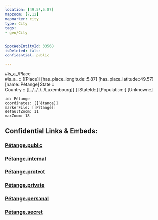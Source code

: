 ```yaml
---
location: [49.57,5.87] 
mapzoom: [7,12] 
mapmarker: city 
type: City
tags:
- geo/City


SpocWebEntityId: 33568
isDeleted: false
confidential: public

---
```

#is_a_/Place  
#is_a_ :: [[Place]] 
[has_place_longitude::5.87] 
[has_place_latitude::49.57] 
[name::Pétange] 
State ::  
Country :: [[../../../../Luxembourg]] ] 
[StateId::] 
[Population::] 
[Unknown::] 


```leaflet
id: Pétange
coordinates: [[Pétange]] 
markerFile: [[Pétange]] 
defaultZoom: 11 
maxZoom: 18
```


## Confidential Links & Embeds: 

### [Pétange.public](/_public/\Earth\Continent\Europe\Europe~West\Luxembourg\CityPétange.public.md) 

### [Pétange.internal](/_internal/\Earth\Continent\Europe\Europe~West\Luxembourg\CityPétange.internal.md) 

### [Pétange.protect](/_protect/\Earth\Continent\Europe\Europe~West\Luxembourg\CityPétange.protect.md) 

### [Pétange.private](/_private/\Earth\Continent\Europe\Europe~West\Luxembourg\CityPétange.private.md) 

### [Pétange.personal](/_personal/\Earth\Continent\Europe\Europe~West\Luxembourg\CityPétange.personal.md) 

### [Pétange.secret](/_secret/\Earth\Continent\Europe\Europe~West\Luxembourg\CityPétange.secret.md)


